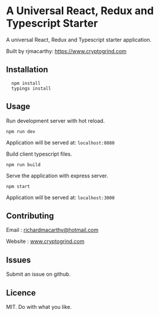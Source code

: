 
# A Universal React, Redux and Typescript Starter

A universal React, Redux and Typescript starter application.

Built by rjmacarthy: https://www.cryptogrind.com

## Installation

```
  npm install 
  typings install
```

## Usage

Run development server with hot reload.
```
npm run dev
```

Application will be served at: `localhost:8080`

Build client typescript files.
```
npm run build
```

Serve the application with express server.
```
npm start
```

Application will be served at: `localhost:3000`

## Contributing

Email : richardmacarthy@hotmail.com

Website : www.cryptogrind.com

## Issues

Submit an issue on github.

## Licence

MIT. Do with what you like.
